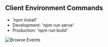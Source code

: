 ## Client Environment Commands

* 'npm install'
* Development: 'npm run serve'
* Production: 'npm run build'

![Browse Events](https://user-images.githubusercontent.com/33434059/42129697-97d241c8-7c89-11e8-9330-3c9a9250f42f.gif)
